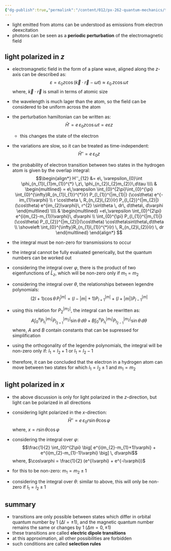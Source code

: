 ```yaml
---
{"dg-publish":true,"permalink":"/content/012/px-262-quantum-mechanics/term-1/g-additional-interactions/px-262-g8-photon-emission-from-atoms/","noteIcon":"1","created":"2025-08-27T13:14:32.595+01:00","updated":"2024-12-23T10:57:59.000+00:00"}
---
```


- light emitted from atoms can be understood as emissions from electron deexcitation
- photons can be seen as a **periodic perturbation** of the electromagnetic field
## light polarized in $z$
- electromagnetic field in the form of a plane wave, aligned along the $z$-axis can be described as:
$$\varepsilon = \varepsilon_{0}z\cos(\vec k \cdot \vec r -\omega t ) \approx \varepsilon_{0}\,z\cos\omega t$$
	where, $\vec k \cdot \vec r$ is small in terms of atomic size
- the wavelength is much lager than the atom, so the field can be considered to be uniform across the atom
- the perturbation hamiltonian can be written as:
$$\hat H' = e\,\varepsilon_{0}z\cos\omega t = e\varepsilon z$$
	- this changes the state of the electron
- the variations are slow, so it can be treated as time-independent: 
$$\hat H'' = e \, \varepsilon_{0}z$$
- the probability of electron transition between two states in the hydrogen atom is given by the overlap integral:
$$\begin{align*}
H''_{12} &= e\, \varepsilon_{0}\int \phi_{n_{1}l_{1}m_{1}}^{*} \,z\, \phi_{n_{2}l_{2}m_{2}}\,d\tau \\\\
& \begin{multlined} = e\,\varepsilon \int_{0}^{2\pi}\int_{0}^{\pi} \int_{0}^{\infty}R_{n_{1}l_{1}}^{*}(r) P_{l_{1}}^{|m_{1}|} (\cos\theta) e^{-im_{1}\varphi} \\ 
r \cos\theta \, R_{n_{2}l_{2}}(r) P_{l_{2}}^{|m_{2}|} (\cos\theta) e^{im_{2}\varphi}\, r^{2} \sin\theta \, dr\, d\theta\, d\varphi \end{multlined} \\\\
& \begin{multlined} =e\,\varepsilon \int_{0}^{2\pi}
 e^{i(m_{2}-m_{1})\varphi}\, d\varphi  \\ \int_{0}^{\pi} P_{l_{1}}^{|m_{1}|}(\cos\theta) P_{l_{2}}^{|m_{2}|}(\cos\theta) \cos\theta\sin\theta\,d\theta \\ \shoveleft \int_{0}^{\infty}R_{n_{1}l_{1}}^{*}(r) \, R_{n_{2}l_{2}}(r) \, dr \end{multlined} 
\end{align*} $$
- the integral must be non-zero for transmissions to occur
- the integral cannot be fully evaluated generically, but the quantum numbers can be worked out

- considering the integral over $\varphi$, there is the product of two eigenfunctions of $\hat L_{z}$, which will be non-zero only if $m_{1} = m_{2}$

- considering the integral over $\theta$, the relationships between legendre polynomials:
$$(2l + 1)\cos\theta \,P_{l}^{|m|} = (l-|m|+1) P_{l+1}^{|m|} + (l + |m|) P_{l-1}^{|m|}$$
- using this relation for $P_{2}^{|m_{2}|}$, the integral can be rewritten as: 
$$A\int_{0}^{\pi} P_{l_{1}}^{|m_{1}|} P_{l_{2+1}}^{|m_{2}|} \sin\theta\,d\theta + B\int_{0}^{\pi} P_{l_{1}}^{|m_{1}|} P_{l_{2-1}}^{|m_{2}|} \sin\theta\,d\theta$$
	where, $A$ and $B$ contain constants that can be supressed for simplification
- using the orthogonality of the legendre polynomials, the integral will be non-zero only if: $l_{1} = l_{2}+1$ or $l_{1}= l_{2}-1$ 

- therefore, it can be concluded that the electron in a hydrogen atom can move between two states for which $l_{1} = l_{2} \pm 1$ and $m_{1} = m_{2}$
## light polarized in ${} x$

- the above discussion is only for light polarized in the $z$-direction, but light can be polarized in all directions
- considering light polarized in the $x$-direction:
$$\hat H '' = e\,\varepsilon_{0}r \sin\theta \cos\varphi$$
	where, $x = r\sin\theta\cos\varphi$

- considering the integral over $\varphi:$
$$\frac{1}{2} \int_{0}^{2\pi} \big[ e^{i(m_{2}-m_{1}+1)\varphi} + e^{i(m_{2}-m_{1}-1)\varphi} \big] \, d\varphi$$
	where, $\cos\varphi = \frac{1}{2} (e^{i\varphi} + e^{-i\varphi})$
- for this to be non-zero: $m_{1} = m_{2} \pm 1$

- considering the integral over $\theta:$ similar to above, this will only be non-zero if $l_{1} = l_{2} \pm 1$
## summary
- transitions are only possible between states which differ in orbital quantum number by $1$ $(\Delta l = \pm 1)$, and the magnetic quantum number remains the same or changes by $1$ $(\Delta m = 0,\pm1)$
- these transitions are called **electric dipole transitions**
- at this approximation, all other possibilities are forbidden
- such conditions are called **selection rules**